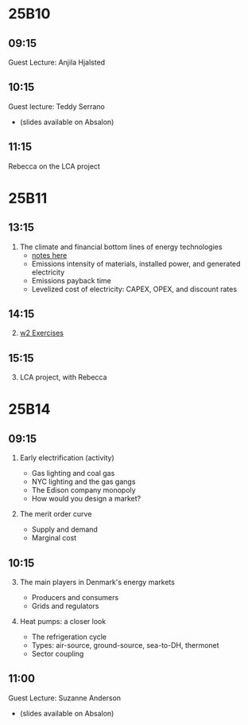 
25B10
=====

09:15
-----
Guest Lecture: Anjila Hjalsted

10:15
-----
Guest lecture: Teddy Serrano
- (slides available on Absalon)

11:15
-----
Rebecca on the LCA project

25B11
=====

13:15
-----
1. The climate and financial bottom lines of energy technologies
   - [notes here](../w2/w2L1_energy_economics.md)
   - Emissions intensity of materials, installed power, and generated electricity
   - Emissions payback time
   - Levelized cost of electricity: CAPEX, OPEX, and discount rates

14:15
-----
2. [w2 Exercises](https://github.com/Green-Energy-Course/Green-Energy-Exercises/blob/main/w2_Energy_Economics.ipynb)

15:15
-----
3. LCA project, with Rebecca

25B14
=====

09:15
-----
1. Early electrification (activity)
   - Gas lighting and coal gas
   - NYC lighting and the gas gangs
   - The Edison company monopoly
   - How would you design a market?

2. The merit order curve
   - Supply and demand
   - Marginal cost

10:15
-----
3. The main players in Denmark's energy markets
   - Producers and consumers
   - Grids and regulators
  
4. Heat pumps: a closer look
   - The refrigeration cycle
   - Types: air-source, ground-source, sea-to-DH, thermonet
   - Sector coupling

11:00
-----
Guest Lecture: Suzanne Anderson 
- (slides available on Absalon)

